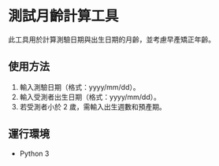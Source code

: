 # 測試月齡計算工具

此工具用於計算測驗日期與出生日期的月齡，並考慮早產矯正年齡。

## 使用方法
1. 輸入測驗日期（格式：yyyy/mm/dd）。
2. 輸入受測者出生日期（格式：yyyy/mm/dd）。
3. 若受測者小於 2 歲，需輸入出生週數和預產期。

## 運行環境
- Python 3
